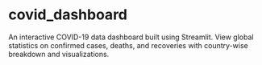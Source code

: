 # covid_dashboard
An interactive COVID-19 data dashboard built using Streamlit. View global statistics on confirmed cases, deaths, and recoveries with country-wise breakdown and visualizations.
